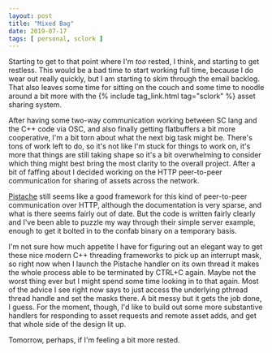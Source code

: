 ```yaml
---
layout: post
title: "Mixed Bag"
date: 2019-07-17
tags: [ personal, sclork ]
---
```


Starting to get to that point where I'm *too* rested, I think, and starting to get restless. This would be a bad time to
start working full time, because I do wear out really quickly, but I am starting to skim through the email backlog. That
also leaves some time for sitting on the couch and some time to noodle around a bit more with the
{% include tag_link.html tag="sclork" %} asset sharing system.

After having some two-way communication working between SC lang and the C++ code via OSC, and also finally getting
flatbuffers a bit more cooperative, I'm a bit torn about what the next big task might be. There's tons of work left to
do, so it's not like I'm stuck for things to work on, it's more that things are still taking shape so it's a bit
overwhelming to consider which thing might best bring the most clarity to the overall project. After a bit of faffing
about I decided working on the HTTP peer-to-peer communication for sharing of assets across the network.

[Pistache](http://pistache.io/) still seems like a good framework for this kind of peer-to-peer communication over HTTP,
although the documentation is very sparse, and what is there seems fairly out of date. But the code is written fairly
clearly and I've been able to puzzle my way through their simple server example, enough to get it bolted in to the
confab binary on a temporary basis.

I'm not sure how much appetite I have for figuring out an elegant way to get these nice modern C++ threading frameworks
to pick up an interrupt mask, so right now when I launch the Pistache handler on its own thread it makes the whole
process able to be terminated by CTRL+C again. Maybe not the worst thing ever but I might spend some time looking in to
that again. Most of the advice I see right now says to just access the underlying pthread thread handle and set the
masks there. A bit messy but it gets the job done, I guess. For the moment, though, I'd like to build out some more
substantive handlers for responding to asset requests and remote asset adds, and get that whole side of the design lit
up.

Tomorrow, perhaps, if I'm feeling a bit more rested.

